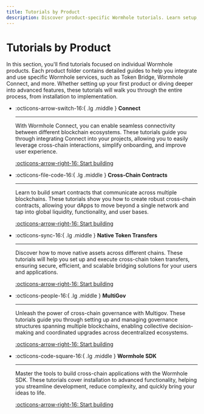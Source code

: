 ```yaml
---
title: Tutorials by Product
description: Discover product-specific Wormhole tutorials. Learn setup, integration, and advanced features to develop cross-chain apps confidently.
---
```


# Tutorials by Product

In this section, you'll find tutorials focused on individual Wormhole products. Each product folder contains detailed guides to help you integrate and use specific Wormhole services, such as Token Bridge, Wormhole Connect, and more. Whether setting up your first product or diving deeper into advanced features, these tutorials will walk you through the entire process, from installation to implementation.

<div class="grid cards" markdown>

-   :octicons-arrow-switch-16:{ .lg .middle } **Connect**

    ---

    With Wormhole Connect, you can enable seamless connectivity between different blockchain ecosystems. These tutorials guide you through integrating Connect into your projects, allowing you to easily leverage cross-chain interactions, simplify onboarding, and improve user experience.

    [:octicons-arrow-right-16: Start building](/docs/tutorials/by-product/connect/)

-   :octicons-file-code-16:{ .lg .middle } **Cross-Chain Contracts**

    ---

    Learn to build smart contracts that communicate across multiple blockchains. These tutorials show you how to create robust cross-chain contracts, allowing your dApps to move beyond a single network and tap into global liquidity, functionality, and user bases.

    [:octicons-arrow-right-16: Start building](/docs/tutorials/by-product/cross-chain-contracts/)

-   :octicons-sync-16:{ .lg .middle } **Native Token Transfers**

    ---

    Discover how to move native assets across different chains. These tutorials will help you set up and execute cross-chain token transfers, ensuring secure, efficient, and scalable bridging solutions for your users and applications.

    [:octicons-arrow-right-16: Start building](/docs/tutorials/by-product/native-token-transfers/)

-   :octicons-people-16:{ .lg .middle } **MultiGov**

    ---

    Unleash the power of cross-chain governance with Multigov. These tutorials guide you through setting up and managing governance structures spanning multiple blockchains, enabling collective decision-making and coordinated upgrades across decentralized ecosystems.

    [:octicons-arrow-right-16: Start building](/docs/tutorials/by-product/multigov/)

-   :octicons-code-square-16:{ .lg .middle } **Wormhole SDK**

    ---

    Master the tools to build cross-chain applications with the Wormhole SDK. These tutorials cover installation to advanced functionality, helping you streamline development, reduce complexity, and quickly bring your ideas to life. 

    [:octicons-arrow-right-16: Start building](/docs/tutorials/by-product/wormhole-sdk/)

</div>
